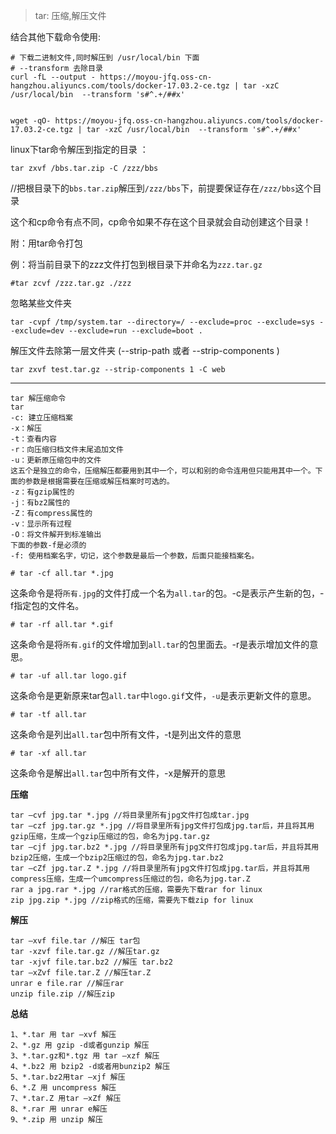 > tar: 压缩,解压文件 

结合其他下载命令使用:

````
# 下载二进制文件,同时解压到 /usr/local/bin 下面
# --transform 去除目录
curl -fL --output - https://moyou-jfq.oss-cn-hangzhou.aliyuncs.com/tools/docker-17.03.2-ce.tgz | tar -xzC /usr/local/bin  --transform 's#^.+/##x'


wget -qO- https://moyou-jfq.oss-cn-hangzhou.aliyuncs.com/tools/docker-17.03.2-ce.tgz | tar -xzC /usr/local/bin  --transform 's#^.+/##x'

````



linux下tar命令解压到指定的目录 ：

````
tar zxvf /bbs.tar.zip -C /zzz/bbs
````
     
//把根目录下的`bbs.tar.zip`解压到`/zzz/bbs`下，前提要保证存在`/zzz/bbs`这个目录
 
这个和cp命令有点不同，cp命令如果不存在这个目录就会自动创建这个目录！

附：用tar命令打包

例：将当前目录下的zzz文件打包到根目录下并命名为`zzz.tar.gz`


````
#tar zcvf /zzz.tar.gz ./zzz
````


忽略某些文件夹

````
tar -cvpf /tmp/system.tar --directory=/ --exclude=proc --exclude=sys --exclude=dev --exclude=run --exclude=boot .    
````

解压文件去除第一层文件夹  (--strip-path 或者 --strip-components )

````
tar zxvf test.tar.gz --strip-components 1 -C web
````

---------------------------------------------------------------------------------------

````
tar 解压缩命令
tar
-c: 建立压缩档案
-x：解压
-t：查看内容
-r：向压缩归档文件末尾追加文件
-u：更新原压缩包中的文件
这五个是独立的命令，压缩解压都要用到其中一个，可以和别的命令连用但只能用其中一个。下面的参数是根据需要在压缩或解压档案时可选的。
-z：有gzip属性的
-j：有bz2属性的
-Z：有compress属性的
-v：显示所有过程
-O：将文件解开到标准输出
下面的参数-f是必须的
-f: 使用档案名字，切记，这个参数是最后一个参数，后面只能接档案名。
````


````
# tar -cf all.tar *.jpg
````


这条命令是将`所有.jpg`的文件打成一个名为`all.tar`的包。-c是表示产生新的包，-f指定包的文件名。
````
# tar -rf all.tar *.gif
````

这条命令是将`所有.gif`的文件增加到`all.tar`的包里面去。-r是表示增加文件的意思。

````
# tar -uf all.tar logo.gif
````

这条命令是更新原来tar包`all.tar`中`logo.gif`文件，`-u`是表示更新文件的意思。

````
# tar -tf all.tar
````
这条命令是列出`all.tar`包中所有文件，-t是列出文件的意思

````
# tar -xf all.tar
````
这条命令是解出`all.tar`包中所有文件，-x是解开的意思

**压缩**

````
tar –cvf jpg.tar *.jpg //将目录里所有jpg文件打包成tar.jpg
tar –czf jpg.tar.gz *.jpg //将目录里所有jpg文件打包成jpg.tar后，并且将其用gzip压缩，生成一个gzip压缩过的包，命名为jpg.tar.gz
tar –cjf jpg.tar.bz2 *.jpg //将目录里所有jpg文件打包成jpg.tar后，并且将其用bzip2压缩，生成一个bzip2压缩过的包，命名为jpg.tar.bz2
tar –cZf jpg.tar.Z *.jpg //将目录里所有jpg文件打包成jpg.tar后，并且将其用compress压缩，生成一个umcompress压缩过的包，命名为jpg.tar.Z
rar a jpg.rar *.jpg //rar格式的压缩，需要先下载rar for linux
zip jpg.zip *.jpg //zip格式的压缩，需要先下载zip for linux
````

**解压**

````
tar –xvf file.tar //解压 tar包
tar -xzvf file.tar.gz //解压tar.gz
tar -xjvf file.tar.bz2 //解压 tar.bz2
tar –xZvf file.tar.Z //解压tar.Z
unrar e file.rar //解压rar
unzip file.zip //解压zip
````

**总结**

````
1、*.tar 用 tar –xvf 解压
2、*.gz 用 gzip -d或者gunzip 解压
3、*.tar.gz和*.tgz 用 tar –xzf 解压
4、*.bz2 用 bzip2 -d或者用bunzip2 解压
5、*.tar.bz2用tar –xjf 解压
6、*.Z 用 uncompress 解压
7、*.tar.Z 用tar –xZf 解压
8、*.rar 用 unrar e解压
9、*.zip 用 unzip 解压
````